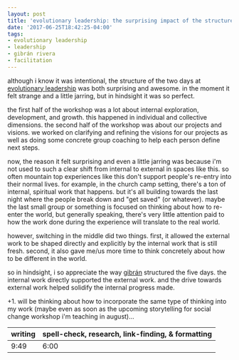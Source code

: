 ```yaml
---
layout: post
title: 'evolutionary leadership: the surprising impact of the structure of the workshop'
date: '2017-06-25T18:42:25-04:00'
tags:
- evolutionary leadership
- leadership
- gibrán rivera
- facilitation
--- 
```


although i know it was intentional, the structure of the two days at [evolutionary leadership][el] was both surprising and awesome. in the moment it felt strange and a little jarring, but in hindsight it was so perfect. 

the first half of the workshop was a lot about internal exploration, development, and growth. this happened in individual and collective dimensions. the second half of the workshop was about our projects and visions. we worked on clarifying and refining the visions for our projects as well as doing some concrete group coaching to help each person define next steps. 

now, the reason it felt surprising and even a little jarring was because i'm not used to such a clear shift from internal to external in spaces like this. so often mountain top experiences like this don't support people's re-entry into their normal lives. for example, in the church camp setting, there's a ton of internal, spiritual work that happens. but it's all building towards the last night where the people break down and "get saved" (or whatever). maybe the last small group or something is focused on thinking about how to re-enter the world, but generally speaking, there's very little attention paid to how the work done during the experience will translate to the real world.

however, switching in the middle did two things. first, it allowed the external work to be shaped directly and explicitly by the internal work that is still fresh. second, it also gave me/us more time to think concretely about how to be different in the world. 

so in hindsight, i so appreciate the way [gibrán][gr] structured the five days. the internal work directly supported the external work. and the drive towards external work helped solidify the internal progress made.

+1. will be thinking about how to incorporate the same type of thinking into my work (maybe even as soon as the upcoming storytelling for social change workshop i'm teaching in august)...

[el]: https://www.gibranrivera.com/the-workshop/
[gr]: https://www.gibranrivera.com/

<table>
	<thead>
		<tr>
			<th>writing</th>
			<th>spell-check, research, link-finding, & formatting</th>
		</tr>
	</thead>
	<tbody>
		<tr>
			<td>9:49</td>
			<td>6:00</td>
		</tr>
	</tbody>
</table>